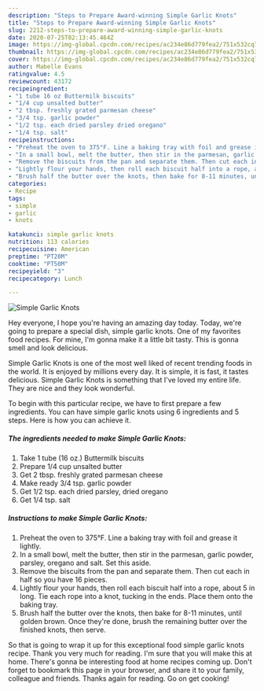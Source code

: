 ```yaml
---
description: "Steps to Prepare Award-winning Simple Garlic Knots"
title: "Steps to Prepare Award-winning Simple Garlic Knots"
slug: 2212-steps-to-prepare-award-winning-simple-garlic-knots
date: 2020-07-25T02:13:45.464Z
image: https://img-global.cpcdn.com/recipes/ac234e86d779fea2/751x532cq70/simple-garlic-knots-recipe-main-photo.jpg
thumbnail: https://img-global.cpcdn.com/recipes/ac234e86d779fea2/751x532cq70/simple-garlic-knots-recipe-main-photo.jpg
cover: https://img-global.cpcdn.com/recipes/ac234e86d779fea2/751x532cq70/simple-garlic-knots-recipe-main-photo.jpg
author: Mabelle Evans
ratingvalue: 4.5
reviewcount: 43172
recipeingredient:
- "1 tube 16 oz Buttermilk biscuits"
- "1/4 cup unsalted butter"
- "2 tbsp. freshly grated parmesan cheese"
- "3/4 tsp. garlic powder"
- "1/2 tsp. each dried parsley dried oregano"
- "1/4 tsp. salt"
recipeinstructions:
- "Preheat the oven to 375°F. Line a baking tray with foil and grease it lightly."
- "In a small bowl, melt the butter, then stir in the parmesan, garlic powder, parsley, oregano and salt. Set this aside."
- "Remove the biscuits from the pan and separate them. Then cut each in half so you have 16 pieces."
- "Lightly flour your hands, then roll each biscuit half into a rope, about 5 in long. Tie each rope into a knot, tucking in the ends. Place them onto the baking tray."
- "Brush half the butter over the knots, then bake for 8-11 minutes, until golden brown. Once they&#39;re done, brush the remaining butter over the finished knots, then serve."
categories:
- Recipe
tags:
- simple
- garlic
- knots

katakunci: simple garlic knots 
nutrition: 113 calories
recipecuisine: American
preptime: "PT20M"
cooktime: "PT50M"
recipeyield: "3"
recipecategory: Lunch

---
```



![Simple Garlic Knots](https://img-global.cpcdn.com/recipes/ac234e86d779fea2/751x532cq70/simple-garlic-knots-recipe-main-photo.jpg)

Hey everyone, I hope you're having an amazing day today. Today, we're going to prepare a special dish, simple garlic knots. One of my favorites food recipes. For mine, I'm gonna make it a little bit tasty. This is gonna smell and look delicious.

Simple Garlic Knots is one of the most well liked of recent trending foods in the world. It is enjoyed by millions every day. It is simple, it is fast, it tastes delicious. Simple Garlic Knots is something that I've loved my entire life. They are nice and they look wonderful.




To begin with this particular recipe, we have to first prepare a few ingredients. You can have simple garlic knots using 6 ingredients and 5 steps. Here is how you can achieve it.

<!--inarticleads1-->

##### The ingredients needed to make Simple Garlic Knots:

1. Take 1 tube (16 oz.) Buttermilk biscuits
1. Prepare 1/4 cup unsalted butter
1. Get 2 tbsp. freshly grated parmesan cheese
1. Make ready 3/4 tsp. garlic powder
1. Get 1/2 tsp. each dried parsley, dried oregano
1. Get 1/4 tsp. salt




<!--inarticleads2-->

##### Instructions to make Simple Garlic Knots:

1. Preheat the oven to 375°F. Line a baking tray with foil and grease it lightly.
1. In a small bowl, melt the butter, then stir in the parmesan, garlic powder, parsley, oregano and salt. Set this aside.
1. Remove the biscuits from the pan and separate them. Then cut each in half so you have 16 pieces.
1. Lightly flour your hands, then roll each biscuit half into a rope, about 5 in long. Tie each rope into a knot, tucking in the ends. Place them onto the baking tray.
1. Brush half the butter over the knots, then bake for 8-11 minutes, until golden brown. Once they&#39;re done, brush the remaining butter over the finished knots, then serve.




So that is going to wrap it up for this exceptional food simple garlic knots recipe. Thank you very much for reading. I'm sure that you will make this at home. There's gonna be interesting food at home recipes coming up. Don't forget to bookmark this page in your browser, and share it to your family, colleague and friends. Thanks again for reading. Go on get cooking!
